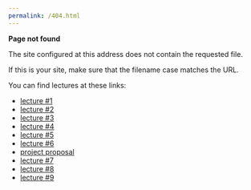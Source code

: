 ```yaml
---
permalink: /404.html
---
```


**Page not found**

The site configured at this address does not contain the requested file.

If this is your site, make sure that the filename case matches the URL.

You can find lectures at these links:
* [lecture #1](https://ptds2022.github.io/class/lecture01)
* [lecture #2](https://ptds2022.github.io/class/lecture02_markdown)
* [lecture #3](https://ptds2022.github.io/class/lecture03_github)  
* [lecture #4](https://ptds2022.github.io/class/lecture04_datastructure)
* [lecture #5](https://ptds2022.github.io/class/lecture05_controlstructure)
* [lecture #6](https://ptds2022.github.io/class/lecture06_function)
* [project proposal](https://ptds2022.github.io/class/lecture07_project)
* [lecture #7](https://ptds2022.github.io/class/lecture07_scrap)
* [lecture #8](https://ptds2022.github.io/class/lecture08_function)
* [lecture #9](https://ptds2022.github.io/class/lecture09_shiny)

<!-- 
* [lecture #10](https://ptds2022.github.io/class/lecture10_scrap)
* [lecture #11](https://ptds2022.github.io/class/lecture11_shiny2)
-->
